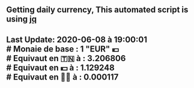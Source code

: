 ## Getting daily currency, This automated script is using [jq](https://stedolan.github.io/jq/)
## Last Update:  2020-06-08 à 19:00:01 </br># Monaie de base : 1 "EUR" 💶 </br> # Equivaut en 🇹🇳 à :  3.206806 </br> # Equivaut en 💵 à : 1.129248</br> # Equivaut en 🐱‍💻 à :  0.000117
